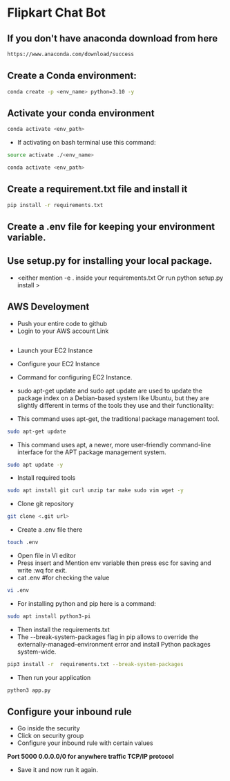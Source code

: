 # Flipkart Chat Bot 



## If you don't have anaconda download from here
```bash 
https://www.anaconda.com/download/success 
```
## Create a Conda environment:

```bash
conda create -p <env_name> python=3.10 -y
```
## Activate your conda environment

```bash
conda activate <env_path>
```
- If activating on bash terminal use this command:

```bash
source activate ./<env_name> 
```
```bash
conda activate <env_path>
```

## Create a requirement.txt file and install it

```bash
pip install -r requirements.txt
```
## Create a .env file for keeping your environment variable.


## Use setup.py for installing your local package.
- <either mention -e . inside your requirements.txt Or run python setup.py install >

## AWS Develoyment

- Push your entire code to github
- Login to your AWS account Link  

```bash https://aws.amazon.com/console/
```
- Launch your EC2 Instance
- Configure your EC2 Instance
- Command for configuring EC2 Instance.
- sudo apt-get update and sudo apt update are used to update the package index on a Debian-based system like Ubuntu, but they are  slightly different in terms of the tools they use and their functionality:
 

- This command uses apt-get, the traditional package management tool.

```bash 
sudo apt-get update

```

- This command uses apt, a newer, more user-friendly command-line interface for the APT package management system.

```bash
sudo apt update -y
```

- Install required tools 

```bash
sudo apt install git curl unzip tar make sudo vim wget -y

```

- Clone git repository

```bash
git clone <.git url>
```

- Create a .env file there

```bash
touch .env
```

- Open file in VI editor
- Press insert and Mention env variable then press esc for saving and write :wq for exit.
- cat .env #for checking the value
```bash
vi .env
```

- For installing python and pip here is a command:



```bash
sudo apt install python3-pi
```

- Then install the requirements.txt
- The --break-system-packages flag in pip allows to override the externally-managed-environment error and install Python packages system-wide.

```bash
pip3 install -r  requirements.txt --break-system-packages
```

- Then run your application
```bash
python3 app.py
```

## Configure your inbound rule
- Go inside the security
- Click on security group
- Configure your inbound rule with certain values

**Port 5000 0.0.0.0/0 for anywhere traffic TCP/IP protocol**

- Save it and now run it again.